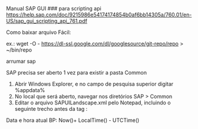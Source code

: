 Manual SAP GUI ### para scripting api https://help.sap.com/doc/9215986e54174174854b0af6bb14305a/760.01/en-US/sap_gui_scripting_api_761.pdf

Como baixar arquivo Fácil:

ex.: wget -O - https://dl-ssl.google.com/dl/googlesource/git-repo/repo > ~/bin/repo

arrumar sap

SAP precisa ser aberto 1 vez para existir a pasta Common
1. Abrir Windows Explorer, e no campo de pesquisa superior digitar %appdata%
2. No local que será aberto, navegar nos diretórios SAP > Common
3. Editar o arquivo SAPUILandscape.xml pelo Notepad, incluindo o
seguinte trecho antes da tag <Includes>:

Data e hora atual BP: Now()+ LocalTime() - UTCTime()
